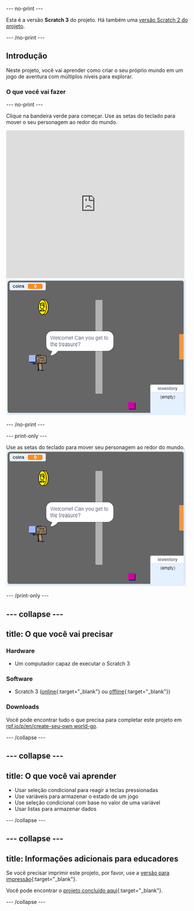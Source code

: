 \--- no-print \---

Esta é a versão **Scratch 3** do projeto. Há também uma [versão Scratch 2 do projeto](https://projects.raspberrypi.org/en/projects/create-your-own-world-scratch2).

\--- /no-print \---

## Introdução

Neste projeto, você vai aprender como criar o seu próprio mundo em um jogo de aventura com múltiplos níveis para explorar.

### O que você vai fazer

\--- no-print \---

Clique na bandeira verde para começar. Use as setas do teclado para mover o seu personagem ao redor do mundo.

<div class="scratch-preview">
  <iframe allowtransparency="true" width="485" height="402" src="https://scratch.mit.edu/projects/embed/258757783/?autostart=false" frameborder="0" scrolling="no"></iframe>
  <img src="images/showcase.png">
</div>

\--- /no-print \---

\--- print-only \---

Use as setas do teclado para mover seu personagem ao redor do mundo. ![showcase.png](images/showcase.png)

\--- /print-only \---

## \--- collapse \---

## title: O que você vai precisar

### Hardware

- Um computador capaz de executar o Scratch 3

### Software

- Scratch 3 ([online](http://rpf.io/scratchon){:target="_blank"} ou [offline](http://rpf.io/scratchoff){:target="_blank"})

### Downloads

Você pode encontrar tudo o que precisa para completar este projeto em [rpf.io/p/en/create-seu-own world-go](https://rpf.io/p/en/create-your-own-world-go).

\--- /collapse \---

## \--- collapse \---

## title: O que você vai aprender

- Usar seleção condicional para reagir a teclas pressionadas
- Use variáveis para armazenar o estado de um jogo
- Use seleção condicional com base no valor de uma variável
- Usar listas para armazenar dados

\--- /collapse \---

## \--- collapse \---

## title: Informações adicionais para educadores

Se você precisar imprimir este projeto, por favor, use a [versão para impressão](https://projects.raspberrypi.org/en/projects/create-your-own-world/print){:target="_blank"}.

Você pode encontrar o [projeto concluído aqui](https://rpf.io/p/en/create-your-own-world-get){:target="_blank"}.

\--- /collapse \---